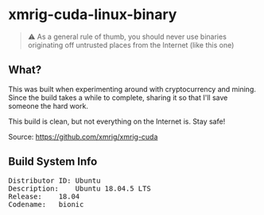 # xmrig-cuda-linux-binary

> ⚠️ As a general rule of thumb, you should never use binaries originating off untrusted places from the Internet (like this one)

## What?

This was built when experimenting around with cryptocurrency and mining. Since the build takes a while to complete, sharing it so that I'll save someone the hard work.

This build is clean, but not everything on the Internet is. Stay safe!  

Source: https://github.com/xmrig/xmrig-cuda

## Build System Info

<pre>
Distributor ID:	Ubuntu
Description:	Ubuntu 18.04.5 LTS
Release:	18.04
Codename:	bionic
</pre>
